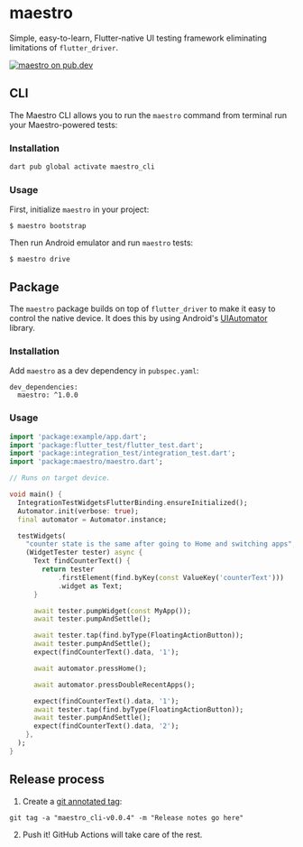 # maestro

Simple, easy-to-learn, Flutter-native UI testing framework eliminating
limitations of `flutter_driver`.

[![maestro on pub.dev][pub_badge]][pub_link]

## CLI

The Maestro CLI allows you to run the `maestro` command from terminal run your
Maestro-powered tests:

### Installation

```bash
dart pub global activate maestro_cli
```

### Usage

First, initialize `maestro` in your project:

```
$ maestro bootstrap
```

Then run Android emulator and run `maestro` tests:

```
$ maestro drive
```

## Package

The `maestro` package builds on top of `flutter_driver` to make it easy to
control the native device. It does this by using Android's
[UIAutomator][ui_automator] library.

### Installation

Add `maestro` as a dev dependency in `pubspec.yaml`:

```
dev_dependencies:
  maestro: ^1.0.0
```

### Usage

```dart
import 'package:example/app.dart';
import 'package:flutter_test/flutter_test.dart';
import 'package:integration_test/integration_test.dart';
import 'package:maestro/maestro.dart';

// Runs on target device.

void main() {
  IntegrationTestWidgetsFlutterBinding.ensureInitialized();
  Automator.init(verbose: true);
  final automator = Automator.instance;

  testWidgets(
    "counter state is the same after going to Home and switching apps",
    (WidgetTester tester) async {
      Text findCounterText() {
        return tester
            .firstElement(find.byKey(const ValueKey('counterText')))
            .widget as Text;
      }

      await tester.pumpWidget(const MyApp());
      await tester.pumpAndSettle();

      await tester.tap(find.byType(FloatingActionButton));
      await tester.pumpAndSettle();
      expect(findCounterText().data, '1');

      await automator.pressHome();

      await automator.pressDoubleRecentApps();

      expect(findCounterText().data, '1');
      await tester.tap(find.byType(FloatingActionButton));
      await tester.pumpAndSettle();
      expect(findCounterText().data, '2');
    },
  );
}

```

## Release process

1. Create a [git annotated tag][annotated_tag]:

```
git tag -a "maestro_cli-v0.0.4" -m "Release notes go here"
```

2. Push it! GitHub Actions will take care of the rest.

[pub_badge]: https://img.shields.io/pub/v/maestro.svg
[pub_link]: https://pub.dartlang.org/packages/maestro
[ui_automator]: https://developer.android.com/training/testing/other-components/ui-automator
[annotated_tag]: https://git-scm.com/book/en/v2/Git-Basics-Tagging#_annotated_tags
